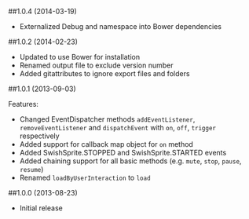 ##1.0.4 (2014-03-19)

- Externalized Debug and namespace into Bower dependencies

##1.0.2 (2014-02-23)

- Updated to use Bower for installation
- Renamed output file to exclude version number
- Added gitattributes to ignore export files and folders

##1.0.1 (2013-09-03)

Features:

- Changed EventDispatcher methods `addEventListener`, `removeEventListener` and `dispatchEvent` with `on`, `off`, `trigger` respectively
- Added support for callback map object for `on` method 
- Added SwishSprite.STOPPED and SwishSprite.STARTED events
- Added chaining support for all basic methods (e.g. `mute`, `stop`, `pause`, `resume`)
- Renamed `loadByUserInteraction` to `load`
 
##1.0.0 (2013-08-23)

- Initial release